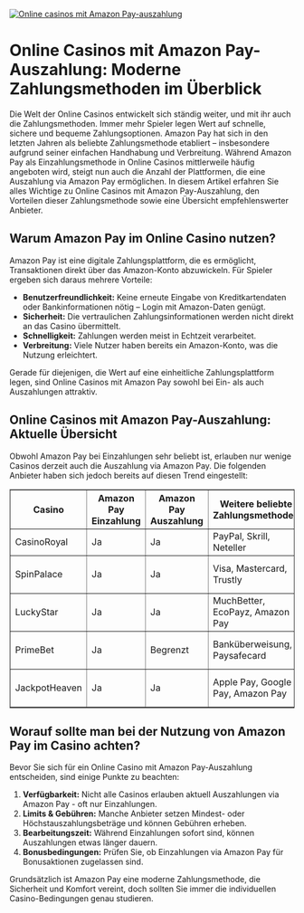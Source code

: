 [![Online casinos mit Amazon Pay-auszahlung](https://123-caf.pages.dev/gitsignup.png)](https://vrmoo.ru/Bt82HjjY)

<h1>Online Casinos mit Amazon Pay-Auszahlung: Moderne Zahlungsmethoden im Überblick</h1>  <p>Die Welt der Online Casinos entwickelt sich ständig weiter, und mit ihr auch die Zahlungsmethoden. Immer mehr Spieler legen Wert auf schnelle, sichere und bequeme Zahlungsoptionen. Amazon Pay hat sich in den letzten Jahren als beliebte Zahlungsmethode etabliert – insbesondere aufgrund seiner einfachen Handhabung und Verbreitung. Während Amazon Pay als Einzahlungsmethode in Online Casinos mittlerweile häufig angeboten wird, steigt nun auch die Anzahl der Plattformen, die eine Auszahlung via Amazon Pay ermöglichen. In diesem Artikel erfahren Sie alles Wichtige zu Online Casinos mit Amazon Pay-Auszahlung, den Vorteilen dieser Zahlungsmethode sowie eine Übersicht empfehlenswerter Anbieter.</p>  <h2>Warum Amazon Pay im Online Casino nutzen?</h2>  <p>Amazon Pay ist eine digitale Zahlungsplattform, die es ermöglicht, Transaktionen direkt über das Amazon-Konto abzuwickeln. Für Spieler ergeben sich daraus mehrere Vorteile:</p>  <ul>   <li><strong>Benutzerfreundlichkeit:</strong> Keine erneute Eingabe von Kreditkartendaten oder Bankinformationen nötig – Login mit Amazon-Daten genügt.</li>   <li><strong>Sicherheit:</strong> Die vertraulichen Zahlungsinformationen werden nicht direkt an das Casino übermittelt.</li>   <li><strong>Schnelligkeit:</strong> Zahlungen werden meist in Echtzeit verarbeitet.</li>   <li><strong>Verbreitung:</strong> Viele Nutzer haben bereits ein Amazon-Konto, was die Nutzung erleichtert.</li> </ul>  <p>Gerade für diejenigen, die Wert auf eine einheitliche Zahlungsplattform legen, sind Online Casinos mit Amazon Pay sowohl bei Ein- als auch Auszahlungen attraktiv.</p>  <h2>Online Casinos mit Amazon Pay-Auszahlung: Aktuelle Übersicht</h2>  <p>Obwohl Amazon Pay bei Einzahlungen sehr beliebt ist, erlauben nur wenige Casinos derzeit auch die Auszahlung via Amazon Pay. Die folgenden Anbieter haben sich jedoch bereits auf diesen Trend eingestellt:</p>  <table border="1" cellpadding="8" cellspacing="0">   <thead>     <tr>       <th>Casino</th>       <th>Amazon Pay Einzahlung</th>       <th>Amazon Pay Auszahlung</th>       <th>Weitere beliebte Zahlungsmethoden</th>       <th>Besondere Features</th>     </tr>   </thead>   <tbody>     <tr>       <td>CasinoRoyal</td>       <td>Ja</td>       <td>Ja</td>       <td>PayPal, Skrill, Neteller</td>       <td>Live Dealer Spiele, Mobile App</td>     </tr>     <tr>       <td>SpinPalace</td>       <td>Ja</td>       <td>Ja</td>       <td>Visa, Mastercard, Trustly</td>       <td>Großes Spielportfolio, VIP-Programm</td>     </tr>     <tr>       <td>LuckyStar</td>       <td>Ja</td>       <td>Ja</td>       <td>MuchBetter, EcoPayz, Amazon Pay</td>       <td>Tägliche Bonusaktionen, 24/7 Support</td>     </tr>     <tr>       <td>PrimeBet</td>       <td>Ja</td>       <td>Begrenzt</td>       <td>Banküberweisung, Paysafecard</td>       <td>Hohe Auszahlungslimits, Sportwetten</td>     </tr>     <tr>       <td>JackpotHeaven</td>       <td>Ja</td>       <td>Ja</td>       <td>Apple Pay, Google Pay, Amazon Pay</td>       <td>Progressive Jackpots, Multi-Device</td>     </tr>   </tbody> </table>  <h2>Worauf sollte man bei der Nutzung von Amazon Pay im Casino achten?</h2>  <p>Bevor Sie sich für ein Online Casino mit Amazon Pay-Auszahlung entscheiden, sind einige Punkte zu beachten:</p>  <ol>   <li><strong>Verfügbarkeit:</strong> Nicht alle Casinos erlauben aktuell Auszahlungen via Amazon Pay - oft nur Einzahlungen.</li>   <li><strong>Limits & Gebühren:</strong> Manche Anbieter setzen Mindest- oder Höchstauszahlungsbeträge und können Gebühren erheben.</li>   <li><strong>Bearbeitungszeit:</strong> Während Einzahlungen sofort sind, können Auszahlungen etwas länger dauern.</li>   <li><strong>Bonusbedingungen:</strong> Prüfen Sie, ob Einzahlungen via Amazon Pay für Bonusaktionen zugelassen sind.</li> </ol>  <p>Grundsätzlich ist Amazon Pay eine moderne Zahlungsmethode, die Sicherheit und Komfort vereint, doch sollten Sie immer die individuellen Casino-Bedingungen genau studieren.</p>